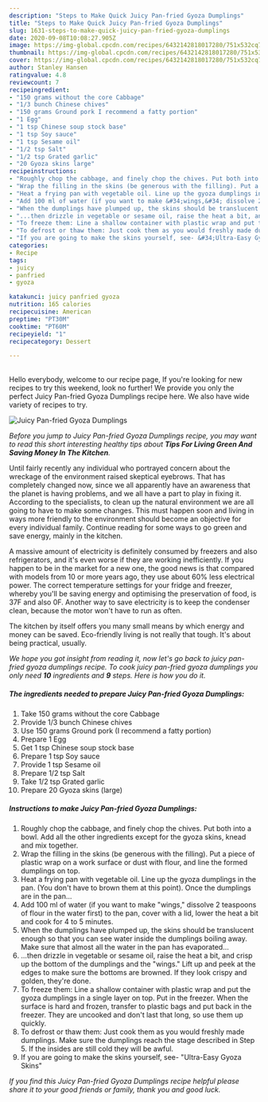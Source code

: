 ```yaml
---
description: "Steps to Make Quick Juicy Pan-fried Gyoza Dumplings"
title: "Steps to Make Quick Juicy Pan-fried Gyoza Dumplings"
slug: 1631-steps-to-make-quick-juicy-pan-fried-gyoza-dumplings
date: 2020-09-08T10:08:27.905Z
image: https://img-global.cpcdn.com/recipes/6432142818017280/751x532cq70/juicy-pan-fried-gyoza-dumplings-recipe-main-photo.jpg
thumbnail: https://img-global.cpcdn.com/recipes/6432142818017280/751x532cq70/juicy-pan-fried-gyoza-dumplings-recipe-main-photo.jpg
cover: https://img-global.cpcdn.com/recipes/6432142818017280/751x532cq70/juicy-pan-fried-gyoza-dumplings-recipe-main-photo.jpg
author: Stanley Hansen
ratingvalue: 4.8
reviewcount: 7
recipeingredient:
- "150 grams without the core Cabbage"
- "1/3 bunch Chinese chives"
- "150 grams Ground pork I recommend a fatty portion"
- "1 Egg"
- "1 tsp Chinese soup stock base"
- "1 tsp Soy sauce"
- "1 tsp Sesame oil"
- "1/2 tsp Salt"
- "1/2 tsp Grated garlic"
- "20 Gyoza skins large"
recipeinstructions:
- "Roughly chop the cabbage, and finely chop the chives. Put both into a bowl. Add all the other ingredients except for the gyoza skins, knead and mix together."
- "Wrap the filling in the skins (be generous with the filling). Put a piece of plastic wrap on a work surface or dust with flour, and line the formed dumplings on top."
- "Heat a frying pan with vegetable oil. Line up the gyoza dumplings in the pan. (You don&#39;t have to brown them at this point). Once the dumplings are in the pan..."
- "Add 100 ml of water (if you want to make &#34;wings,&#34; dissolve 2 teaspoons of flour in the water first) to the pan, cover with a lid, lower the heat a bit and cook for 4 to 5 minutes."
- "When the dumplings have plumped up, the skins should be translucent enough so that you can see water inside the dumplings boiling away. Make sure that almost all the water in the pan has evaporated..."
- "...then drizzle in vegetable or sesame oil, raise the heat a bit, and crisp up the bottom of the dumplings and the &#34;wings.&#34; Lift up and peek at the edges to make sure the bottoms are browned. If they look crispy and golden, they&#39;re done."
- "To freeze them: Line a shallow container with plastic wrap and put the gyoza dumplings in a single layer on top. Put in the freezer. When the surface is hard and frozen, transfer to plastic bags and put back in the freezer. They are uncooked and don&#39;t last that long, so use them up quickly."
- "To defrost or thaw them: Just cook them as you would freshly made dumplings. Make sure the dumplings reach the stage described in Step 5. If the insides are still cold they will be awful."
- "If you are going to make the skins yourself, see- &#34;Ultra-Easy Gyoza Skins&#34;"
categories:
- Recipe
tags:
- juicy
- panfried
- gyoza

katakunci: juicy panfried gyoza 
nutrition: 165 calories
recipecuisine: American
preptime: "PT30M"
cooktime: "PT60M"
recipeyield: "1"
recipecategory: Dessert

---
```

<br>
Hello everybody, welcome to our recipe page, If you're looking for new recipes to try this weekend, look no further! We provide you only the perfect Juicy Pan-fried Gyoza Dumplings recipe here. We also have wide variety of recipes to try.
<br>


![Juicy Pan-fried Gyoza Dumplings](https://img-global.cpcdn.com/recipes/6432142818017280/751x532cq70/juicy-pan-fried-gyoza-dumplings-recipe-main-photo.jpg)

<i>Before you jump to Juicy Pan-fried Gyoza Dumplings recipe, you may want to read this short interesting healthy tips about 
<strong>Tips For Living Green And Saving Money In The Kitchen</strong>.</i>
</br>

Until fairly recently any individual who portrayed concern about the wreckage of the environment raised skeptical eyebrows. That has completely changed now, since we all apparently have an awareness that the planet is having problems, and we all have a part to play in fixing it. According to the specialists, to clean up the natural environment we are all going to have to make some changes. This must happen soon and living in ways more friendly to the environment should become an objective for every individual family. Continue reading for some ways to go green and save energy, mainly in the kitchen.

A massive amount of electricity is definitely consumed by freezers and also refrigerators, and it's even worse if they are working inefficiently. If you happen to be in the market for a new one, the good news is that compared with models from 10 or more years ago, they use about 60% less electrical power. The correct temperature settings for your fridge and freezer, whereby you'll be saving energy and optimising the preservation of food, is 37F and also 0F. Another way to save electricity is to keep the condenser clean, because the motor won't have to run as often.

The kitchen by itself offers you many small means by which energy and money can be saved. Eco-friendly living is not really that tough. It's about being practical, usually.


<i>We hope you got insight from reading it, now let's go back to juicy pan-fried gyoza dumplings recipe. To cook juicy pan-fried gyoza dumplings you only need <strong>10</strong> ingredients and <strong>9</strong> steps. Here is how you do it.
</i>

##### The ingredients needed to prepare Juicy Pan-fried Gyoza Dumplings:

1. Take 150 grams without the core Cabbage
1. Provide 1/3 bunch Chinese chives
1. Use 150 grams Ground pork (I recommend a fatty portion)
1. Prepare 1 Egg
1. Get 1 tsp Chinese soup stock base
1. Prepare 1 tsp Soy sauce
1. Provide 1 tsp Sesame oil
1. Prepare 1/2 tsp Salt
1. Take 1/2 tsp Grated garlic
1. Prepare 20 Gyoza skins (large)


##### Instructions to make Juicy Pan-fried Gyoza Dumplings:

1. Roughly chop the cabbage, and finely chop the chives. Put both into a bowl. Add all the other ingredients except for the gyoza skins, knead and mix together.
1. Wrap the filling in the skins (be generous with the filling). Put a piece of plastic wrap on a work surface or dust with flour, and line the formed dumplings on top.
1. Heat a frying pan with vegetable oil. Line up the gyoza dumplings in the pan. (You don&#39;t have to brown them at this point). Once the dumplings are in the pan...
1. Add 100 ml of water (if you want to make &#34;wings,&#34; dissolve 2 teaspoons of flour in the water first) to the pan, cover with a lid, lower the heat a bit and cook for 4 to 5 minutes.
1. When the dumplings have plumped up, the skins should be translucent enough so that you can see water inside the dumplings boiling away. Make sure that almost all the water in the pan has evaporated...
1. ...then drizzle in vegetable or sesame oil, raise the heat a bit, and crisp up the bottom of the dumplings and the &#34;wings.&#34; Lift up and peek at the edges to make sure the bottoms are browned. If they look crispy and golden, they&#39;re done.
1. To freeze them: Line a shallow container with plastic wrap and put the gyoza dumplings in a single layer on top. Put in the freezer. When the surface is hard and frozen, transfer to plastic bags and put back in the freezer. They are uncooked and don&#39;t last that long, so use them up quickly.
1. To defrost or thaw them: Just cook them as you would freshly made dumplings. Make sure the dumplings reach the stage described in Step 5. If the insides are still cold they will be awful.
1. If you are going to make the skins yourself, see- &#34;Ultra-Easy Gyoza Skins&#34;


<i>If you find this Juicy Pan-fried Gyoza Dumplings recipe helpful please share it to your good friends or family, thank you and good luck.</i>
